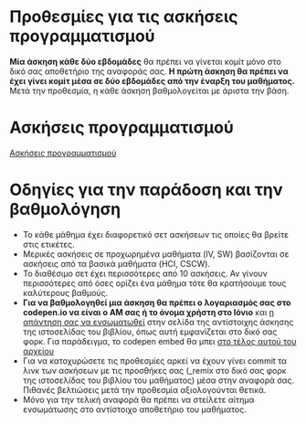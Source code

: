 # Προθεσμίες για τις ασκήσεις προγραμματισμού

**Μία άσκηση κάθε δύο εβδομάδες** θα πρέπει να γίνεται κομίτ μόνο στο δικό σας αποθετήριο της αναφοράς σας. **Η πρώτη άσκηση θα πρέπει να έχει γίνει κομίτ μέσα σε δύο εβδομάδες από την έναρξη του μαθήματος.** Μετά την προθεσμία, η κάθε άσκηση βαθμολογείται με άριστα την βάση.

# Ασκήσεις προγραμματισμού

[Ασκήσεις προγραμματισμού](https://pibook.epidro.me/remix)

# Οδηγίες για την παράδοση και την βαθμολόγηση

* Το κάθε μάθημα έχει διαφορετικό σετ ασκήσεων τις οποίες θα βρείτε στις ετικέτες.
* Μερικές ασκήσεις σε προχωρημένα μαθήματα (IV, SW) βασίζονται σε ασκήσεις από τα βασικά μαθήματα (HCI, CSCW).
* Το διαθέσιμο σετ έχει περισσότερες από 10 ασκήσεις. Αν γίνουν περισσότερες από όσες ορίζει ένα μάθημα τότε θα κρατήσουμε τους καλύτερους βαθμούς.
* **Για να βαθμολογηθεί μια άσκηση θα πρέπει ο λογαριασμός σας στο codepen.io να είναι ο ΑΜ σας ή το όνομα χρήστη στο Ιόνιο** και [η απάντηση σας να ενσωματωθεί](https://codepen.io/features/embeds) στην σελίδα της αντίστοιχης άσκησης της ιστοσελίδας του βιβλίου, όπως αυτή εμφανίζεται στο δικό σας φορκ. Για παράδειγμα, το codepen embed θα μπει [στο τέλος αυτού του αρχείου](https://raw.githubusercontent.com/pibook/site/master/_remix/button.md)
* Για να κατοχυρώσετε τις προθεσμίες αρκεί να έχουν γίνει commit τα λινκ των ασκήσεων με τις προσθήκες σας (_remix στο δικό σας φορκ της ιστοσελίδας του βιβλίου του μαθήματος) μέσα στην αναφορά σας. Πιθανές βελτιώσεις μετά την προθεσμία αξιολογούνται θετικά.
* Μόνο για την τελική αναφορά θα πρέπει να στείλετε αίτημα ενσωμάτωσης στο αντίστοιχο αποθετήριο του μαθήματος.

